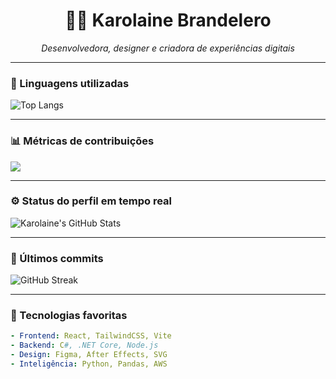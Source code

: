 <h1 align="center">👩‍💻 Karolaine Brandelero</h1>
<p align="center">
  <em>Desenvolvedora, designer e criadora de experiências digitais</em>
</p>

---

### 🚀 Linguagens utilizadas

![Top Langs](https://github-readme-stats.vercel.app/api/top-langs/?username=bkarln&layout=compact&theme=radical)

---

### 📊 Métricas de contribuições

<img src="https://github-contribution-stats.vercel.app/api/?username=bkarln" />

---

### ⚙️ Status do perfil em tempo real

![Karolaine's GitHub Stats](https://github-readme-stats.vercel.app/api?username=bkarln&show_icons=true&theme=radical)

---

### 📝 Últimos commits

![GitHub Streak](https://github-readme-streak-stats.herokuapp.com/?user=bkarln&theme=radical)

---

### 🧠 Tecnologias favoritas

```yaml
- Frontend: React, TailwindCSS, Vite
- Backend: C#, .NET Core, Node.js
- Design: Figma, After Effects, SVG
- Inteligência: Python, Pandas, AWS
